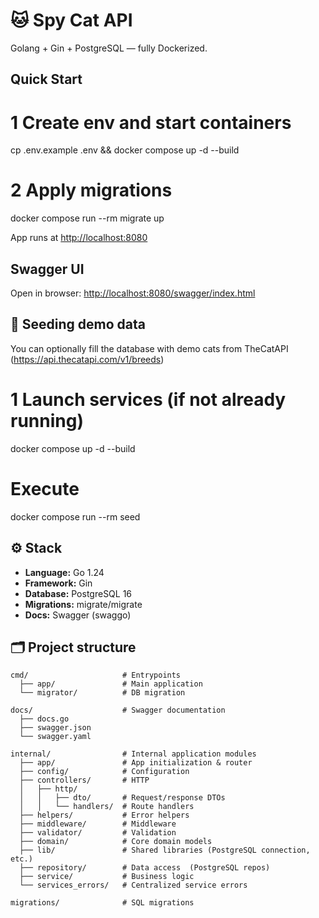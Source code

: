 # 🐱 Spy Cat API

Golang + Gin + PostgreSQL — fully Dockerized.

## Quick Start


# 1️ Create env and start containers
cp .env.example .env && docker compose up -d --build

# 2️ Apply migrations
docker compose run --rm migrate up

App runs at [http://localhost:8080](http://localhost:8080)

## Swagger UI

Open in browser:
[http://localhost:8080/swagger/index.html](http://localhost:8080/swagger/index.html)

## 🐾 Seeding demo data

You can optionally fill the database with demo cats from
TheCatAPI (https://api.thecatapi.com/v1/breeds)

# 1 Launch services (if not already running)
docker compose up -d --build

#  Execute
docker compose run --rm seed


## ⚙️ Stack

* **Language:** Go 1.24
* **Framework:** Gin
* **Database:** PostgreSQL 16
* **Migrations:** migrate/migrate
* **Docs:** Swagger (swaggo)

## 🗂 Project structure

``` text
cmd/                     # Entrypoints
  ├── app/               # Main application
  └── migrator/          # DB migration

docs/                    # Swagger documentation
  ├── docs.go
  ├── swagger.json
  └── swagger.yaml

internal/                # Internal application modules
  ├── app/               # App initialization & router
  ├── config/            # Configuration
  ├── controllers/       # HTTP
  │   ├── http/
  │   │   ├── dto/       # Request/response DTOs
  │   │   └── handlers/  # Route handlers
  ├── helpers/           # Error helpers
  ├── middleware/        # Middleware
  ├── validator/         # Validation
  ├── domain/            # Core domain models
  ├── lib/               # Shared libraries (PostgreSQL connection, etc.)
  ├── repository/        # Data access  (PostgreSQL repos)
  ├── service/           # Business logic
  └── services_errors/   # Centralized service errors

migrations/              # SQL migrations
```
